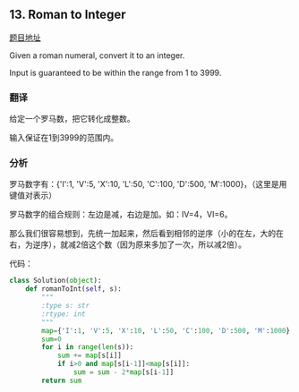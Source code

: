 ## 13. Roman to Integer

[题目地址](https://leetcode.com/problems/roman-to-integer/)

Given a roman numeral, convert it to an integer.

Input is guaranteed to be within the range from 1 to 3999.

### 翻译

给定一个罗马数，把它转化成整数。

输入保证在1到3999的范围内。

### 分析

罗马数字有：{'I':1, 'V':5, 'X':10, 'L':50, 'C':100, 'D':500, 'M':1000}，（这里是用键值对表示）

罗马数字的组合规则：左边是减，右边是加。如：IV=4，VI=6。

那么我们很容易想到，先统一加起来，然后看到相邻的逆序（小的在左，大的在右，为逆序），就减2倍这个数（因为原来多加了一次，所以减2倍）。

代码：

```Python
class Solution(object):
    def romanToInt(self, s):
        """
        :type s: str
        :rtype: int
        """
        map={'I':1, 'V':5, 'X':10, 'L':50, 'C':100, 'D':500, 'M':1000}
        sum=0
        for i in range(len(s)):
            sum += map[s[i]]
            if i>0 and map[s[i-1]]<map[s[i]]:
                sum = sum - 2*map[s[i-1]]
        return sum
```
